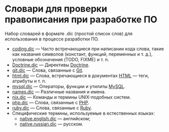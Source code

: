 # Словари для проверки правописания при разработке ПО

Набор словарей в формате .dic (простой список слов) для использования в процессе разработки ПО. 

- [coding.dic](coding.dic) — Часто встречающиеся при написании кода слова, такие как названия
  символов (констант, функций, переменных и т. д.), условные обозначения (TODO, FIXME) и т. п.
- [Doctrine.dic](Doctrine.dic) — Директивы [Doctrine](https://www.doctrine-project.org/).
- [git.dic](git.dic) — Слова, связанные с [Git](https://git-scm.com/).
- [html.dic](html.dic) — Слова, встречающиеся в документах [HTML](https://www.w3.org/TR/html/) —
  теги, атрибуты и т. п.
- [mysql.dic](mysql.dic) — Операторы, функции и утилиты [MySQL](https://www.mysql.com/).
- [names.dic](names.dic) — Различные названия и имена.
- [nix.dic](nix.dic) — Команды и термины UNIX-подобных систем.
- [php.dic](php.dic) — Слова, связанные с [PHP](http://php.net/). 
- [ruby.dic](ruby.dic) — Слова, связанные с [Ruby](https://www.ruby-lang.org/). 
- Специфические термины, используемые в естественных языках: 
  - [native.english.dic]() — английском;
  - [native.russian.dic]() — русском.
